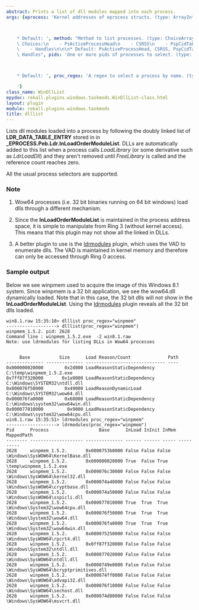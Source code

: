 ```yaml
---
abstract: Prints a list of dll modules mapped into each process.
args: {eprocess: 'Kernel addresses of eprocess structs. (type: ArrayIntParser)



    * Default: ', method: "Method to list processes. (type: ChoiceArray)\n\n\n* Valid\
    \ Choices:\n    - PsActiveProcessHead\n    - CSRSS\n    - PspCidTable\n    - Sessions\n\
    \    - Handles\n\n\n* Default: PsActiveProcessHead, CSRSS, PspCidTable, Sessions,\
    \ Handles", pids: 'One or more pids of processes to select. (type: ArrayIntParser)



    * Default: ', proc_regex: 'A regex to select a process by name. (type: RegEx)

    '}
class_name: WinDllList
epydoc: rekall.plugins.windows.taskmods.WinDllList-class.html
layout: plugin
module: rekall.plugins.windows.taskmods
title: dlllist
---
```


Lists dll modules loaded into a process by following the doubly linked list of
**LDR_DATA_TABLE_ENTRY** stored in in
**_EPROCESS.Peb.Ldr.InLoadOrderModuleList**. DLLs are automatically added to
this list when a process calls *LoadLibrary* (or some derivative such as
*LdrLoadDll*) and they aren't removed until *FreeLibrary* is called and the
reference count reaches zero.

All the usual process selectors are supported.

### Note

1. Wow64 processes (i.e. 32 bit binaries running on 64 bit windows) load dlls
   through a different mechanism.

2. Since the **InLoadOrderModuleList** is maintained in the process address
   space, it is simple to manipulate from Ring 3 (without kernel access). This
   means that this plugin may not show all the linked in DLLs.

3. A better plugin to use is the [ldrmodules](LdrModules.html) plugin, which
   uses the VAD to enumerate dlls. The VAD is maintained in kernel memory and
   therefore can only be accessed through Ring 0 access.

### Sample output

Below we see winpmem used to acquire the image of this Windows 8.1 system. Since
winpmem is a 32 bit application, we see the wow64.dll dynamically loaded. Note
that in this case, the 32 bit dlls will not show in the
**InLoadOrderModuleList**. Using the [ldrmodules](LdrModules.html) plugin
reveals all the 32 bit dlls loaded.

```
win8.1.raw 15:35:10> dlllist proc_regex="winpmem"
-------------------> dlllist(proc_regex="winpmem")
winpmem_1.5.2. pid: 2628
Command line : winpmem_1.5.2.exe  -2 win8.1.raw
Note: use ldrmodules for listing DLLs in Wow64 processes


     Base           Size      Load Reason/Count              Path
-------------- -------------- ------------------------------ ----
0x000000020000        0x2d000 LoadReasonStaticDependency     C:\temp\winpmem_1.5.2.exe
0x7ff87f320000       0x1a9000 LoadReasonStaticDependency     C:\Windows\SYSTEM32\ntdll.dll
0x000076f50000        0x49000 LoadReasonDynamicLoad          C:\Windows\SYSTEM32\wow64.dll
0x000076fa0000        0x68000 LoadReasonStaticDependency     C:\Windows\system32\wow64win.dll
0x000077010000         0x9000 LoadReasonStaticDependency     C:\Windows\system32\wow64cpu.dll
win8.1.raw 15:35:51> ldrmodules proc_regex="winpmem"
-------------------> ldrmodules(proc_regex="winpmem")
Pid      Process                   Base      InLoad InInit InMem MappedPath
-------- -------------------- -------------- ------ ------ ----- ----------
2628     winpmem_1.5.2.       0x0000753b0000 False False False \Windows\SysWOW64\KernelBase.dll
2628     winpmem_1.5.2.       0x000000020000 True  False True  \temp\winpmem_1.5.2.exe
2628     winpmem_1.5.2.       0x000076c30000 False False False \Windows\SysWOW64\kernel32.dll
2628     winpmem_1.5.2.       0x000074a40000 False False False \Windows\SysWOW64\cryptbase.dll
2628     winpmem_1.5.2.       0x000074a50000 False False False \Windows\SysWOW64\sspicli.dll
2628     winpmem_1.5.2.       0x000077010000 True  True  True  \Windows\System32\wow64cpu.dll
2628     winpmem_1.5.2.       0x000076f50000 True  True  True  \Windows\System32\wow64.dll
2628     winpmem_1.5.2.       0x000076fa0000 True  True  True  \Windows\System32\wow64win.dll
2628     winpmem_1.5.2.       0x000075250000 False False False \Windows\SysWOW64\rpcrt4.dll
2628     winpmem_1.5.2.       0x0ff87f320000 False False False \Windows\System32\ntdll.dll
2628     winpmem_1.5.2.       0x000077020000 False False False \Windows\SysWOW64\ntdll.dll
2628     winpmem_1.5.2.       0x0000749e0000 False False False \Windows\SysWOW64\bcryptprimitives.dll
2628     winpmem_1.5.2.       0x000074ff0000 False False False \Windows\SysWOW64\advapi32.dll
2628     winpmem_1.5.2.       0x000076f10000 False False False \Windows\SysWOW64\sechost.dll
2628     winpmem_1.5.2.       0x000074d80000 False False False \Windows\SysWOW64\msvcrt.dll
```
